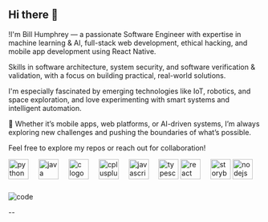 ## Hi there 👋

!I'm Bill Humphrey — a passionate Software Engineer with expertise in machine learning & AI, full-stack web development, ethical hacking, and mobile app development using React Native.

Skills in software architecture, system security, and software verification & validation, with a focus on building practical, real-world solutions.

I'm especially fascinated by emerging technologies like IoT, robotics, and space exploration, and love experimenting with smart systems and intelligent automation.

🚀 Whether it’s mobile apps, web platforms, or AI-driven systems, I’m always exploring new challenges and pushing the boundaries of what’s possible.

Feel free to explore my repos or reach out for collaboration! 


<div align="left">

  <!-- Programming Languages -->
  <img src="https://cdn.jsdelivr.net/gh/devicons/devicon/icons/python/python-original.svg" height="40" alt="python logo" />
  <img width="12" />
  <img src="https://cdn.jsdelivr.net/gh/devicons/devicon/icons/java/java-original.svg" height="40" alt="java logo" />
  <img width="12" />
  <img src="https://cdn.jsdelivr.net/gh/devicons/devicon/icons/c/c-original.svg" height="40" alt="c logo" />
  <img width="12" />
  <img src="https://cdn.jsdelivr.net/gh/devicons/devicon/icons/cplusplus/cplusplus-original.svg" height="40" alt="cplusplus logo" />
  <img width="12" />
  <img src="https://cdn.jsdelivr.net/gh/devicons/devicon/icons/javascript/javascript-original.svg" height="40" alt="javascript logo" />
  <img width="12" />
  <img src="https://cdn.jsdelivr.net/gh/devicons/devicon/icons/typescript/typescript-original.svg" height="40" alt="typescript logo" />

  <!-- Frontend Development -->
  <img src="https://cdn.jsdelivr.net/gh/devicons/devicon/icons/react/react-original.svg" height="40" alt="react logo" />
  <img width="12" />
  <img src="https://cdn.jsdelivr.net/gh/devicons/devicon/icons/storybook/storybook-original.svg" height="40" alt="storybook logo" />

  <!-- Backend Development -->
  <img src="https://cdn.jsdelivr.net/gh/devicons/devicon/icons/nodejs/nodejs-original.svg" height="40" alt="nodejs logo" />

</div>




###

![code](https://github.com/user-attachments/assets/63239ce0-890f-458a-9f8f-53326261cf8e)


--

